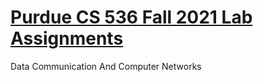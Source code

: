 # [Purdue CS 536 Fall 2021 Lab Assignments](https://www.cs.purdue.edu/homes/park/cs536/)

Data Communication And Computer Networks
